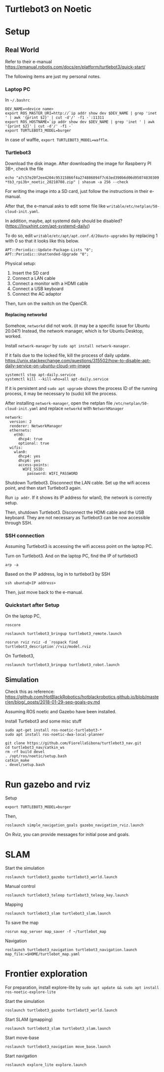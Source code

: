 # Turtlebot3 on Noetic

# Setup

## Real World

Refer to their e-manual https://emanual.robotis.com/docs/en/platform/turtlebot3/quick-start/

The following items are just my personal notes.

### Laptop PC

In `~/.bashrc`
```
DEV_NAME=<device name>
export ROS_MASTER_URI=http://`ip addr show dev $DEV_NAME | grep 'inet ' | awk '{print $2}' | cut -d'/' -f1 -`:11311
export ROS_HOSTNAME=`ip addr show dev $DEV_NAME | grep 'inet ' | awk '{print $2}' | cut -d'/' -f1 -`
export TURTLEBOT3_MODEL=burger
```
In case of waffle, `export TURTLEBOT3_MODEL=waffle`.

### Turtlebot3

Download the disk image.
After downloading the image for Raspberry PI 3B+, check the file
```
echo "a7c57e20f2ee4204c95315866f4a274886094f7c63ed390b6d06d95074830309 *tb3_rpi3b+_noetic_20210708.zip" | shasum -a 256 --check
```

For writing the image into a SD card, just follow the instructions in their e-manual.

After that, the e-manual asks to edit some file like `writable/etc/netplan/50-cloud-init.yaml`.

In addition, maybe, apt systemd daily should be disabled? (https://linuxhint.com/apt-systemd-daily/)

To do so, edit `writable/etc/apt/apt.conf.d/20auto-upgrades` by replacing 1 with 0 so that it looks like this below.
```
APT::Periodic::Update-Package-Lists "0";
APT::Periodic::Unattended-Upgrade "0";
```

Physical setup:
1. Insert the SD card
1. Connect a LAN cable
1. Connect a monitor with a HDMI cable
1. Connect a USB keyboard
1. Connect the AC adaptor

Then, turn on the switch on the OpenCR.

#### Replacing networkd

Somehow, `networkd` did not work. (it may be a specific issue for Ubuntu 20.04?)
Instead, the network manager, which is for Ubuntu Desktop, worked.

Install `network-manager` by `sudo apt install network-manager`.

If it fails due to the locked file, kill the process of daily update.
https://unix.stackexchange.com/questions/315502/how-to-disable-apt-daily-service-on-ubuntu-cloud-vm-image
```
systemctl stop apt-daily.service
systemctl kill --kill-who=all apt-daily.service
```
If it is persistent and `sudo apt upgrade` shows the process ID of the running process, it may be necessary to (sudo) kill the process.

After installing `network-manager`, open the netplan file `/etc/netplan/50-cloud-init.yaml` and replace `networkd` with `NetworkManager`
```
network:
  version: 2
  renderer: NetworkManager
  ethernets:
    eth0:
      dhcp4: true
      optional: true
  wifis:
    wlan0:
      dhcp4: yes
      dhcp6: yes
      access-points:
        WIFI_SSID:
          password: WIFI_PASSWORD
```

Shutdown Turtlebot3. Disconnect the LAN cable. Set up the wifi access point, and then start Turtlebot3 again.

Run `ip addr`. If it shows its IP address for wlan0, the network is correctly setup.

Then, shutdown Turtlebot3. Disconnect the HDMI cable and the USB keyboard. They are not necessary as Turtlebot3 can be now accessible through SSH.

### SSH connection

Assuming Turtlebot3 is accessing the wifi access point on the laptop PC.

Turn on Turtlebot3. And on the laptop PC, find the IP of turtlebot3
```
arp -a
```
Based on the IP address, log in to turtlebot3 by SSH
```
ssh ubuntu@<IP address>
```

Then, just move back to the e-manual.

### Quickstart after Setup

On the laptop PC,
```
roscore
```
```
roslaunch turtlebot3_bringup turtlebot3_remote.launch
```
```
rosrun rviz rviz -d `rospack find turtlebot3_description`/rviz/model.rviz
```

On Turtlebot3,
```
roslaunch turtlebot3_bringup turtlebot3_robot.launch
```

## Simulation

Check this as reference: https://github.com/HotBlackRobotics/hotblackrobotics.github.io/blob/master/en/blog/_posts/2018-01-29-seq-goals-py.md

Assuming ROS noetic and Gazebo have been installed.

Install Turtlebot3 and some misc stuff
```
sudo apt-get install ros-noetic-turtlebot3-*
sudo apt install ros-noetic-dwa-local-planner
```

```
git clone https://github.com/FiorellaSibona/turtlebot3_nav.git
cd turtlebot3_nav/catkin_ws
rm -rf build devel
. /opt/ros/noetic/setup.bash
catkin_make
. devel/setup.bash
```

# Run gazebo and rviz

Setup
```
export TURTLEBOT3_MODEL=burger
```
Then,
```
roslaunch simple_navigation_goals gazebo_navigation_rviz.launch
```
On Rviz, you can provide messages for initial pose and goals.

# SLAM

Start the simulation
```
roslaunch turtlebot3_gazebo turtlebot3_world.launch
```

Manual control
```
roslaunch turtlebot3_teleop turtlebot3_teleop_key.launch
```

Mapping
```
roslaunch turtlebot3_slam turtlebot3_slam.launch
```
To save the map
```
rosrun map_server map_saver -f ~/turtlebot_map
```

Navigation
```
roslaunch turtlebot3_navigation turtlebot3_navigation.launch map_file:=$HOME/turtlebot_map.yaml
```

# Frontier exploration

For preparation, install explore-lite by `sudo apt update && sudo apt install ros-noetic-explore-lite`

Start the simulation
```
roslaunch turtlebot3_gazebo turtlebot3_world.launch
```

Start SLAM (gmapping)
```
roslaunch turtlebot3_slam turtlebot3_slam.launch
```

Start move-base
```
roslaunch turtlebot3_navigation move_base.launch
```

Start navigation
```
roslaunch explore_lite explore.launch
```
